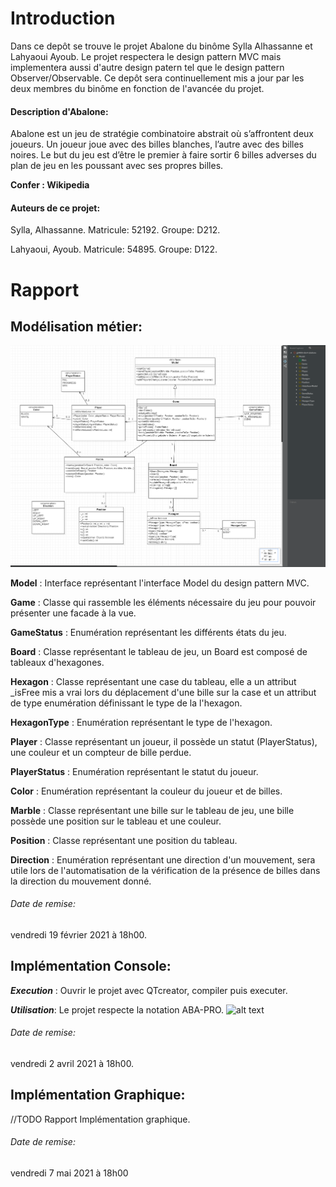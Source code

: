 # Introduction

Dans ce depôt se trouve le projet Abalone du binôme Sylla Alhassanne et Lahyaoui Ayoub.
Le projet respectera le design pattern MVC mais implementera aussi d'autre design patern tel que le design pattern Observer/Observable.
Ce depôt sera continuellement mis a jour par les deux membres du binôme en fonction de l'avancée du projet.

#### Description d'Abalone:
Abalone est un jeu de stratégie combinatoire abstrait où s’affrontent deux joueurs.
Un joueur joue avec des billes blanches, l’autre avec des billes noires. Le but du jeu est d’être le premier à faire sortir 6 billes adverses du plan de jeu en les poussant avec ses propres billes.

**Confer : Wikipedia**

#### Auteurs de ce projet:
Sylla, Alhassanne.
Matricule: 52192.
Groupe: D212.

Lahyaoui, Ayoub. 
Matricule: 54895.
Groupe: D122.

# Rapport

## Modélisation métier:
![alt text](Analyse/Image/AbaloneModelisation.PNG?raw=true)

**Model** : Interface représentant l'interface Model du design pattern MVC.

**Game** : Classe qui rassemble les éléments nécessaire du jeu pour pouvoir présenter une facade à la vue.

**GameStatus** : Enumération représentant les différents états du jeu.

**Board** : Classe représentant le tableau de jeu, un Board est composé de tableaux d'hexagones.

**Hexagon** : Classe représentant une case du tableau, 
        elle a un attribut _isFree mis a vrai lors du déplacement d'une bille sur la case et 
        un attribut de type enumération définissant le type de la l'hexagon.

**HexagonType** : Enumération représentant le type de l'hexagon.

**Player** : Classe représentant un joueur, il possède un statut (PlayerStatus), 
        une couleur et un compteur de bille perdue.

**PlayerStatus** : Enumération représentant le statut du joueur.

**Color** : Enumération représentant la couleur du joueur et de billes.

**Marble** : Classe représentant une bille sur le tableau de jeu, 
        une bille possède une position sur le tableau et une couleur.

**Position** : Classe représentant une position du tableau.

**Direction** : Enumération représentant une direction d'un mouvement, 
        sera utile lors de l'automatisation de la vérification de la présence de billes 
        dans la direction du mouvement donné.

###### Date de remise:
vendredi 19 février 2021 à 18h00.

## Implémentation Console:
***Execution*** : Ouvrir le projet avec QTcreator, compiler puis executer.

***Utilisation***: Le projet respecte la notation ABA-PRO.
![alt text](././blob/master/Mode%20d'emploi/Image/AbaloneExecution.PNG?raw=true)

###### Date de remise:
vendredi 2 avril 2021 à 18h00.

## Implémentation Graphique:
//TODO Rapport Implémentation graphique.
###### Date de remise:
vendredi 7 mai 2021 à 18h00

